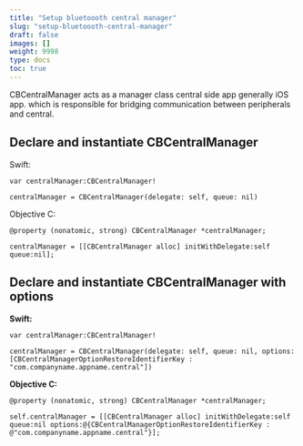 ```yaml
---
title: "Setup bluetoooth central manager"
slug: "setup-bluetoooth-central-manager"
draft: false
images: []
weight: 9998
type: docs
toc: true
---
```


CBCentralManager acts as a manager class central side app generally iOS app. which is responsible for bridging communication between peripherals and central. 

## Declare and instantiate CBCentralManager

Swift:

    var centralManager:CBCentralManager!
    
    centralManager = CBCentralManager(delegate: self, queue: nil)


Objective C:

    @property (nonatomic, strong) CBCentralManager *centralManager;

    centralManager = [[CBCentralManager alloc] initWithDelegate:self queue:nil];

## Declare and instantiate CBCentralManager with options

**Swift:**

    var centralManager:CBCentralManager!
    
    centralManager = CBCentralManager(delegate: self, queue: nil, options: [CBCentralManagerOptionRestoreIdentifierKey : "com.companyname.appname.central"])

**Objective C:**

    @property (nonatomic, strong) CBCentralManager *centralManager;
    
    self.centralManager = [[CBCentralManager alloc] initWithDelegate:self queue:nil options:@{CBCentralManagerOptionRestoreIdentifierKey : @"com.companyname.appname.central"}];



